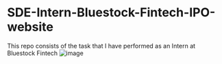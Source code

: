 # SDE-Intern-Bluestock-Fintech-IPO-website
This repo consists of the task that I have performed as an Intern at Bluestock Fintech
![image](https://github.com/user-attachments/assets/613fd930-bc6f-4eee-82c3-59e0be2e3d7e)
